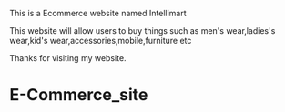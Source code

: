 This is a Ecommerce website named Intellimart 

This website will allow users to buy things such as men's wear,ladies's wear,kid's wear,accessories,mobile,furniture etc

Thanks for visiting my website.
# E-Commerce_site
